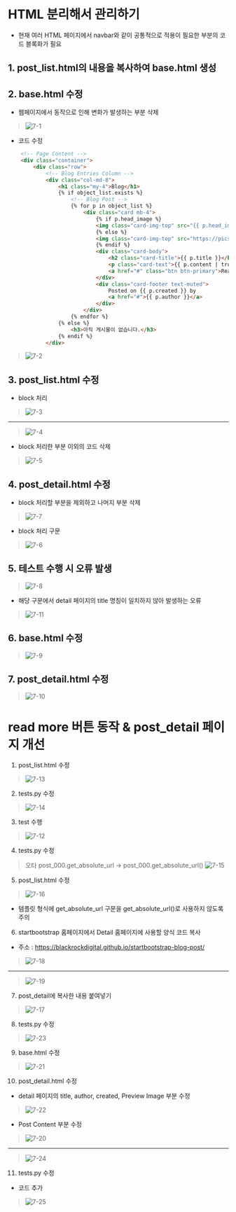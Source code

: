 # HTML 분리해서 관리하기
- 현재 여러 HTML 페이지에서 navbar와 같이 공통적으로 적용이 필요한 부분의 코드 블록화가 필요
## 1. post_list.html의 내용을 복사하여 base.html 생성  
## 2. base.html 수정  
- 웹페이지에서 동작으로 인해 변화가 발생하는 부분 삭제  
> ![7-1](https://user-images.githubusercontent.com/48504392/79717614-1cdcb680-8315-11ea-92f5-544eb4f49208.png)  
- 코드 수정  
~~~html
    <!-- Page Content -->
    <div class="container">
        <div class="row">
            <!-- Blog Entries Column -->
            <div class="col-md-8">
                <h1 class="my-4">Blog</h1>
                {% if object_list.exists %}
                    <!-- Blog Post -->
                    {% for p in object_list %}
                        <div class="card mb-4">
                            {% if p.head_image %}
                            <img class="card-img-top" src="{{ p.head_image.url }}" alt="Card image cap">
                            {% else %}
                            <img class="card-img-top" src="https://picsum.photos/750/300/?random" alt="Card image cap">
                            {% endif %}
                            <div class="card-body">
                                <h2 class="card-title">{{ p.title }}</h2>
                                <p class="card-text">{{ p.content | truncatewords:50 }}</p>
                                <a href="#" class="btn btn-primary">Read More &rarr;</a>
                            </div>
                            <div class="card-footer text-muted">
                                Posted on {{ p.created }} by
                                <a href="#">{{ p.author }}</a>
                            </div>
                        </div>
                    {% endfor %}
                {% else %}
                    <h3>아직 게시물이 없습니다.</h3>
                {% endif %}
            </div>
~~~
> ![7-2](https://user-images.githubusercontent.com/48504392/79717615-1d754d00-8315-11ea-9b3c-d9d9cecea567.png)  
## 3. post_list.html 수정  
- block 처리  
> ![7-3](https://user-images.githubusercontent.com/48504392/79717617-1e0de380-8315-11ea-91fe-2a66bc9d6ea1.png)  
___
> ![7-4](https://user-images.githubusercontent.com/48504392/79717619-1ea67a00-8315-11ea-856e-a45ded4134b9.png)  
- block 처리한 부분 이외의 코드 삭제  
> ![7-5](https://user-images.githubusercontent.com/48504392/79717620-1ea67a00-8315-11ea-878c-b0c8e4287d2c.png)  
## 4. post_detail.html 수정  
- block 처리할 부분을 제외하고 나머지 부분 삭제  
> ![7-7](https://user-images.githubusercontent.com/48504392/79717622-1fd7a700-8315-11ea-93e6-87889138d3eb.png)  
- block 처리 구문  
> ![7-6](https://user-images.githubusercontent.com/48504392/79717621-1f3f1080-8315-11ea-8346-c834ecba71bc.png)  
## 5. 테스트 수행 시 오류 발생  
> ![7-8](https://user-images.githubusercontent.com/48504392/79717624-20703d80-8315-11ea-99f0-fdd1f53c70d1.png) 
- 해당 구문에서 detail 페이지의 title 명칭이 일치하지 않아 발생하는 오류  
> ![7-11](https://user-images.githubusercontent.com/48504392/79718134-4813d580-8316-11ea-9c11-d73e1e8a9507.png)  
## 6. base.html 수정  
> ![7-9](https://user-images.githubusercontent.com/48504392/79717626-2108d400-8315-11ea-8589-20f35e85a127.png)  
## 7. post_detail.html 수정  
> ![7-10](https://user-images.githubusercontent.com/48504392/79717612-1bab8980-8315-11ea-9eb7-596ed2111f17.png)  

# read more 버튼 동작 & post_detail 페이지 개선
1. post_list.html 수정  
> ![7-13](https://user-images.githubusercontent.com/48504392/79723055-1c95e880-8320-11ea-85f8-ec23e1890504.png)  
2. tests.py 수정  
> ![7-14](https://user-images.githubusercontent.com/48504392/79723057-1dc71580-8320-11ea-803a-c4b7022a4b13.png)  
3. test 수행  
> ![7-12](https://user-images.githubusercontent.com/48504392/79723051-1a338e80-8320-11ea-818a-0677c775a392.png)  
4. tests.py 수정  
> 오타 post_000.get_absolute_url -> post_000.get_absolute_url()
> ![7-15](https://user-images.githubusercontent.com/48504392/79723060-1e5fac00-8320-11ea-9640-b9b73cbf51f4.png)  
5. post_list.html 수정  
> ![7-16](https://user-images.githubusercontent.com/48504392/79723062-1f90d900-8320-11ea-9bba-e12cf7aba36d.png)  
- 템플릿 형식에 get_absolute_url 구문을 get_absolute_url()로 사용하지 않도록 주의  
6. startbootstrap 홈페이지에서 Detail 홈페이지에 사용할 양식 코드 복사  
- 주소 : https://blackrockdigital.github.io/startbootstrap-blog-post/  
> ![7-18](https://user-images.githubusercontent.com/48504392/79723066-20c20600-8320-11ea-8538-26f265dc6fa2.png)  
___
> ![7-19](https://user-images.githubusercontent.com/48504392/79723068-215a9c80-8320-11ea-845d-bca3aea47627.png)  
7. post_detail에 복사한 내용 붙여넣기  
> ![7-17](https://user-images.githubusercontent.com/48504392/79723064-20296f80-8320-11ea-970b-de0c5f176e4a.png)  
8. tests.py 수정  
> ![7-23](https://user-images.githubusercontent.com/48504392/79723079-23bcf680-8320-11ea-8ad7-0b3e00e235c6.png)  
9. base.html 수정  
> ![7-21](https://user-images.githubusercontent.com/48504392/79723077-23246000-8320-11ea-8acf-a2d60bbc4939.png)  
10. post_detail.html 수정  
- detail 페이지의 title, author, created, Preview Image 부분 수정  
> ![7-22](https://user-images.githubusercontent.com/48504392/79723078-23246000-8320-11ea-9a0b-226b9dec7af2.png)  
- Post Content 부분 수정  
> ![7-20](https://user-images.githubusercontent.com/48504392/79723072-21f33300-8320-11ea-8d3f-83d6e4563776.png)  
___
> ![7-24](https://user-images.githubusercontent.com/48504392/79723080-24558d00-8320-11ea-9dae-78dc5ff6e19d.png)  
11. tests.py 수정  
- 코드 추가  
> ![7-25](https://user-images.githubusercontent.com/48504392/79723084-24558d00-8320-11ea-8c7f-583eec843d2e.png)  

